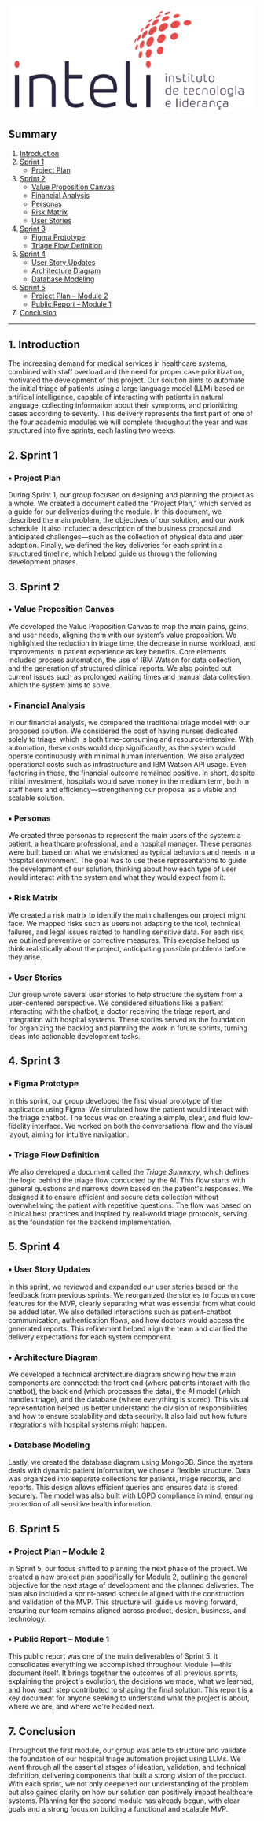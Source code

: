 [![Inteli Logo](./imgs/inteli_logo.png)](./imgs/inteli_logo.png)


## Summary
1. [Introduction](#1-introduction)  
2. [Sprint 1](#2-sprint-1)  
   - [Project Plan](#-project-plan)  
3. [Sprint 2](#3-sprint-2)  
   - [Value Proposition Canvas](#-value-proposition-canvas)  
   - [Financial Analysis](#-financial-analysis)  
   - [Personas](#-personas)  
   - [Risk Matrix](#-risk-matrix)  
   - [User Stories](#-user-stories)  
4. [Sprint 3](#4-sprint-3)  
   - [Figma Prototype](#-figma-prototype)  
   - [Triage Flow Definition](#-triage-flow-definition)  
5. [Sprint 4](#5-sprint-4)  
   - [User Story Updates](#-user-story-updates)  
   - [Architecture Diagram](#-architecture-diagram)  
   - [Database Modeling](#-database-modeling)  
6. [Sprint 5](#6-sprint-5)  
   - [Project Plan – Module 2](#-project-plan--module-2)  
   - [Public Report – Module 1](#-public-report--module-1)  
7. [Conclusion](#7-conclusion)

------------------------------------------------------------


## 1. Introduction

The increasing demand for medical services in healthcare systems, combined with staff overload and the need for proper case prioritization, motivated the development of this project. Our solution aims to automate the initial triage of patients using a large language model (LLM) based on artificial intelligence, capable of interacting with patients in natural language, collecting information about their symptoms, and prioritizing cases according to severity. This delivery represents the first part of one of the four academic modules we will complete throughout the year and was structured into five sprints, each lasting two weeks.

## 2. Sprint 1

### • Project Plan  
During Sprint 1, our group focused on designing and planning the project as a whole. We created a document called the “Project Plan,” which served as a guide for our deliveries during the module. In this document, we described the main problem, the objectives of our solution, and our work schedule. It also included a description of the business proposal and anticipated challenges—such as the collection of physical data and user adoption. Finally, we defined the key deliveries for each sprint in a structured timeline, which helped guide us through the following development phases.

## 3. Sprint 2

### • Value Proposition Canvas  
We developed the Value Proposition Canvas to map the main pains, gains, and user needs, aligning them with our system’s value proposition. We highlighted the reduction in triage time, the decrease in nurse workload, and improvements in patient experience as key benefits. Core elements included process automation, the use of IBM Watson for data collection, and the generation of structured clinical reports. We also pointed out current issues such as prolonged waiting times and manual data collection, which the system aims to solve.

### • Financial Analysis  
In our financial analysis, we compared the traditional triage model with our proposed solution. We considered the cost of having nurses dedicated solely to triage, which is both time-consuming and resource-intensive. With automation, these costs would drop significantly, as the system would operate continuously with minimal human intervention. We also analyzed operational costs such as infrastructure and IBM Watson API usage. Even factoring in these, the financial outcome remained positive. In short, despite initial investment, hospitals would save money in the medium term, both in staff hours and efficiency—strengthening our proposal as a viable and scalable solution.

### • Personas  
We created three personas to represent the main users of the system: a patient, a healthcare professional, and a hospital manager. These personas were built based on what we envisioned as typical behaviors and needs in a hospital environment. The goal was to use these representations to guide the development of our solution, thinking about how each type of user would interact with the system and what they would expect from it.

### • Risk Matrix  
We created a risk matrix to identify the main challenges our project might face. We mapped risks such as users not adapting to the tool, technical failures, and legal issues related to handling sensitive data. For each risk, we outlined preventive or corrective measures. This exercise helped us think realistically about the project, anticipating possible problems before they arise.

### • User Stories  
Our group wrote several user stories to help structure the system from a user-centered perspective. We considered situations like a patient interacting with the chatbot, a doctor receiving the triage report, and integration with hospital systems. These stories served as the foundation for organizing the backlog and planning the work in future sprints, turning ideas into actionable development tasks.

## 4. Sprint 3

### • Figma Prototype  
In this sprint, our group developed the first visual prototype of the application using Figma. We simulated how the patient would interact with the triage chatbot. The focus was on creating a simple, clear, and fluid low-fidelity interface. We worked on both the conversational flow and the visual layout, aiming for intuitive navigation.

### • Triage Flow Definition  
We also developed a document called the *Triage Summary*, which defines the logic behind the triage flow conducted by the AI. This flow starts with general questions and narrows down based on the patient's responses. We designed it to ensure efficient and secure data collection without overwhelming the patient with repetitive questions. The flow was based on clinical best practices and inspired by real-world triage protocols, serving as the foundation for the backend implementation.

## 5. Sprint 4

### • User Story Updates  
In this sprint, we reviewed and expanded our user stories based on the feedback from previous sprints. We reorganized the stories to focus on core features for the MVP, clearly separating what was essential from what could be added later. We also detailed interactions such as patient-chatbot communication, authentication flows, and how doctors would access the generated reports. This refinement helped align the team and clarified the delivery expectations for each system component.

### • Architecture Diagram  
We developed a technical architecture diagram showing how the main components are connected: the front end (where patients interact with the chatbot), the back end (which processes the data), the AI model (which handles triage), and the database (where everything is stored). This visual representation helped us better understand the division of responsibilities and how to ensure scalability and data security. It also laid out how future integrations with hospital systems might happen.

### • Database Modeling  
Lastly, we created the database diagram using MongoDB. Since the system deals with dynamic patient information, we chose a flexible structure. Data was organized into separate collections for patients, triage records, and reports. This design allows efficient queries and ensures data is stored securely. The model was also built with LGPD compliance in mind, ensuring protection of all sensitive health information.

## 6. Sprint 5

### • Project Plan – Module 2  
In Sprint 5, our focus shifted to planning the next phase of the project. We created a new project plan specifically for Module 2, outlining the general objective for the next stage of development and the planned deliveries. The plan also included a sprint-based schedule aligned with the construction and validation of the MVP. This structure will guide us moving forward, ensuring our team remains aligned across product, design, business, and technology.

### • Public Report – Module 1  
This public report was one of the main deliverables of Sprint 5. It consolidates everything we accomplished throughout Module 1—this document itself. It brings together the outcomes of all previous sprints, explaining the project's evolution, the decisions we made, what we learned, and how each step contributed to shaping the final solution. This report is a key document for anyone seeking to understand what the project is about, where we are, and where we're headed next.

## 7. Conclusion

Throughout the first module, our group was able to structure and validate the foundation of our hospital triage automation project using LLMs. We went through all the essential stages of ideation, validation, and technical definition, delivering components that built a strong vision of the product. With each sprint, we not only deepened our understanding of the problem but also gained clarity on how our solution can positively impact healthcare systems. Planning for the second module has already begun, with clear goals and a strong focus on building a functional and scalable MVP.
